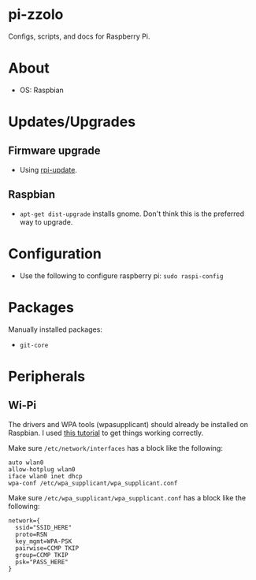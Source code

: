 # pi-zzolo

Configs, scripts, and docs for Raspberry Pi.

# About

* OS: Raspbian

# Updates/Upgrades

## Firmware upgrade

* Using [rpi-update](https://github.com/Hexxeh/rpi-update/).

## Raspbian

* ```apt-get dist-upgrade``` installs gnome.  Don't think this is the preferred way to upgrade.

# Configuration

* Use the following to configure raspberry pi: ```sudo raspi-config```

# Packages

Manually installed packages:

* ```git-core```

# Peripherals

## Wi-Pi

The drivers and WPA tools (wpasupplicant) should already be installed on Raspbian.  I used [this tutorial](http://www.raspberrypi-tutorials.co.uk/set-raspberry-pi-wireless-network/) to get things working correctly.

Make sure ```/etc/network/interfaces``` has a block like the following:

    auto wlan0
    allow-hotplug wlan0
    iface wlan0 inet dhcp
    wpa-conf /etc/wpa_supplicant/wpa_supplicant.conf

Make sure ```/etc/wpa_supplicant/wpa_supplicant.conf``` has a block like the following:

    network={
      ssid="SSID_HERE"
      proto=RSN
      key_mgmt=WPA-PSK
      pairwise=CCMP TKIP
      group=CCMP TKIP
      psk="PASS_HERE"
    }

